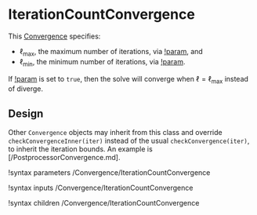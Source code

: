 # IterationCountConvergence

This [Convergence](Convergence/index.md) specifies:

- $\ell_\text{max}$, the maximum number of iterations,
  via [!param](/Convergence/IterationCountConvergence/max_iterations), and
- $\ell_\text{min}$, the minimum number of iterations,
  via [!param](/Convergence/IterationCountConvergence/min_iterations).

If [!param](/Convergence/IterationCountConvergence/converge_at_max_iterations)
is set to `true`, then the solve will converge when $\ell = \ell_\text{max}$
instead of diverge.

## Design

Other `Convergence` objects may inherit from this class and override
`checkConvergenceInner(iter)` instead of the usual `checkConvergence(iter)`,
to inherit the iteration bounds. An example is [/PostprocessorConvergence.md].

!syntax parameters /Convergence/IterationCountConvergence

!syntax inputs /Convergence/IterationCountConvergence

!syntax children /Convergence/IterationCountConvergence
